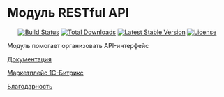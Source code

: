 # Модуль RESTful API

<p align="center">
<a href="https://travis-ci.org/artamonov/api"><img src="https://travis-ci.org/artamonov/api.svg" alt="Build Status"></a>
<a href="https://packagist.org/packages/artamonov/api"><img src="https://poser.pugx.org/artamonov/api/d/total.svg" alt="Total Downloads"></a>
<a href="https://packagist.org/packages/artamonov/api"><img src="https://poser.pugx.org/artamonov/api/v/stable.svg" alt="Latest Stable Version"></a>
<a href="https://packagist.org/packages/artamonov/api"><img src="https://poser.pugx.org/artamonov/api/license.svg" alt="License"></a>
</p>

Модуль помогает организовать API-интерфейс

[Документация](https://github.com/ArtamonovDenis/artamonov.api/wiki)

[Маркетплейс 1С-Битрикс](http://marketplace.1c-bitrix.ru/solutions/artamonov.api/)

[Благодарность](http://artamonov.pro/reward/)